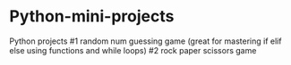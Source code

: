 # Python-mini-projects
Python projects
#1 random num guessing game
(great for mastering if elif else
using functions
and while loops)
#2 rock paper scissors game
